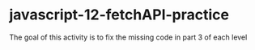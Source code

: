 # javascript-12-fetchAPI-practice

The goal of this activity is to fix the missing code in part 3 of each level
